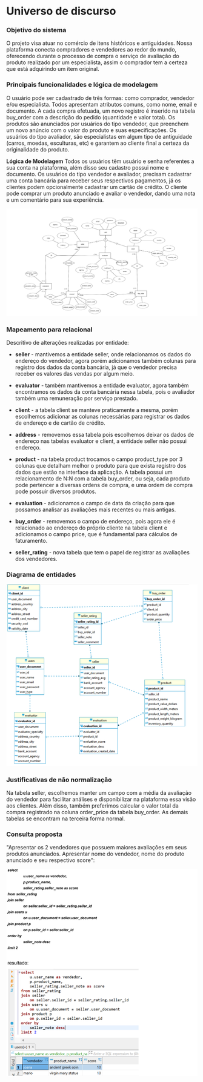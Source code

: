 # Universo de discurso 
### Objetivo do sistema
O projeto visa atuar no comércio de itens históricos e antiguidades. Nossa plataforma
conecta compradores e vendedores ao redor do mundo, oferecendo durante o processo de
compra o serviço de avaliação do produto realizado por um especialista, assim o comprador
tem a certeza que está adquirindo um item original.

### Principais funcionalidades e lógica de modelagem
O usuário pode ser cadastrado de três formas: como comprador, vendedor e/ou
especialista. Todos apresentam atributos comuns, como nome, email e documento.
A cada compra efetuada, um novo registro é inserido na tabela buy_order com a descrição
do pedido (quantidade e valor total).
Os produtos são anunciados por usuários do tipo vendedor, que preenchem um novo
anúncio com o valor do produto e suas especificações.
Os usuários do tipo avaliador, são especialistas em algum tipo de antiguidade (carros,
moedas, esculturas, etc) e garantem ao cliente final a certeza da originalidade do produto.

**Lógica de Modelagem**
Todos os usuários têm usuário e senha referentes a sua conta na plataforma, além disso
seu cadastro possui nome e documento. Os usuários do tipo vendedor e avaliador,
precisam cadastrar uma conta bancária para receber seus respectivos pagamentos, já os
clientes podem opcionalmente cadastrar um cartão de crédito.
O cliente pode comprar um produto anunciado e avaliar o vendedor, dando uma nota e um
comentário para sua experiência.

![MER.png](img/MER.png)

### Mapeamento para relacional
Descritivo de alterações realizadas por entidade:

* **seller** - mantivemos a entidade seller, onde relacionamos os dados do endereço do
vendedor, agora porém adicionamos também colunas para registro dos dados da conta
bancária, já que o vendedor precisa receber os valores das vendas por algum meio.

* **evaluator** - também mantivemos a entidade evaluator, agora também encontramos os
dados da conta bancária nessa tabela, pois o avaliador também uma remuneração por
serviço prestado.

* **client** - a tabela client se manteve praticamente a mesma, porém escolhemos adicionar as
colunas necessárias para registrar os dados de endereço e de cartão de crédito.

* **address** - removemos essa tabela pois escolhemos deixar os dados de endereço nas
tabelas evaluator e client, a entidade seller não possui endereço.

* **product** - na tabela product trocamos o campo product_type por 3 colunas que detalham
melhor o produto para que exista registro dos dados que estão na interface da aplicação. A
tabela possui um relacionamento de N:N com a tabela buy_order, ou seja, cada produto
pode pertencer a diversas ordens de compra, e uma ordem de compra pode possuir
diversos produtos.

* **evaluation** - adicionamos o campo de data da criação para que possamos analisar as
avaliações mais recentes ou mais antigas.

* **buy_order** - removemos o campo de endereço, pois agora ele é relacionado ao endereço
do próprio cliente na tabela client e adicionamos o campo price, que é fundamental para
cálculos de faturamento.

* **seller_rating** - nova tabela que tem o papel de registrar as avaliações dos vendedores.

### Diagrama de entidades
![diagram_entity.png](img/diagram_entity.png)

### Justificativas de não normalização
Na tabela seller, escolhemos manter um campo com a média da avaliação do vendedor
para facilitar análises e disponibilizar na plataforma essa visão aos clientes. Além disso,
também preferimos calcular o valor total da compra registrado na coluna order_price da
tabela buy_order. As demais tabelas se encontram na terceira forma normal.

### Consulta proposta
"Apresentar os 2 vendedores que possuem maiores avaliações em seus produtos
anunciados. Apresentar nome do vendedor, nome do produto anunciado e seu respectivo
score":

![result.png](img/result.png)

